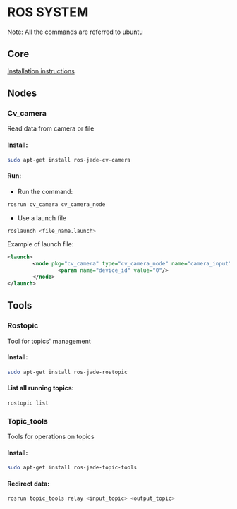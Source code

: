# ROS SYSTEM

Note: All the commands are referred to ubuntu

## Core

[Installation instructions](http://wiki.ros.org/jade/Installation/UbuntuARM)

## Nodes

### Cv_camera
Read data from camera or file

#### Install:
```bash
sudo apt-get install ros-jade-cv-camera
```
#### Run:
- Run the command:
```bash
rosrun cv_camera cv_camera_node
```
- Use a launch file
```bash
roslaunch <file_name.launch>
```
Example of launch file:
```xml
<launch>
        <node pkg="cv_camera" type="cv_camera_node" name="camera_input">
                <param name="device_id" value="0"/>
        </node>
</launch>
```

## Tools

### Rostopic
Tool for topics' management

#### Install:
```bash
sudo apt-get install ros-jade-rostopic
```
#### List all running topics:
```bash
rostopic list
```

### Topic_tools
Tools for operations on topics

#### Install:
```bash
sudo apt-get install ros-jade-topic-tools
```
#### Redirect data:
```bash
rosrun topic_tools relay <input_topic> <output_topic>
```